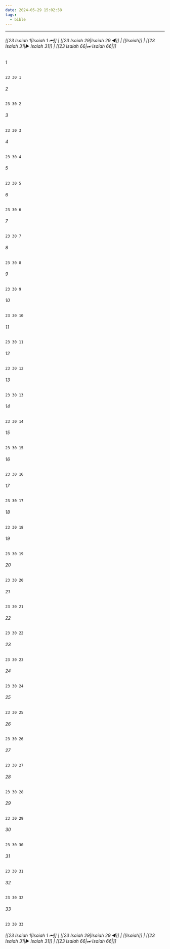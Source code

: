 ```yaml
---
date: 2024-05-29 15:02:58
tags:
  - bible
---
```

___

###### [[23 Isaiah 1|Isaiah 1 ⏮]] | [[23 Isaiah 29|Isaiah 29 ◀]] | [[Isaiah]] | [[23 Isaiah 31|▶ Isaiah 31]] | [[23 Isaiah 66|⏭ Isaiah 66|]]

###### 1
``` verse
23 30 1 
```
###### 2
``` verse
23 30 2 
```
###### 3
``` verse
23 30 3 
```
###### 4
``` verse
23 30 4 
```
###### 5
``` verse
23 30 5 
```
###### 6
``` verse
23 30 6 
```
###### 7
``` verse
23 30 7 
```
###### 8
``` verse
23 30 8 
```
###### 9
``` verse
23 30 9 
```
###### 10
``` verse
23 30 10 
```
###### 11
``` verse
23 30 11 
```
###### 12
``` verse
23 30 12 
```
###### 13
``` verse
23 30 13 
```
###### 14
``` verse
23 30 14 
```
###### 15
``` verse
23 30 15 
```
###### 16
``` verse
23 30 16 
```
###### 17
``` verse
23 30 17 
```
###### 18
``` verse
23 30 18 
```
###### 19
``` verse
23 30 19 
```
###### 20
``` verse
23 30 20 
```
###### 21
``` verse
23 30 21 
```
###### 22
``` verse
23 30 22 
```
###### 23
``` verse
23 30 23 
```
###### 24
``` verse
23 30 24 
```
###### 25
``` verse
23 30 25 
```
###### 26
``` verse
23 30 26 
```
###### 27
``` verse
23 30 27 
```
###### 28
``` verse
23 30 28 
```
###### 29
``` verse
23 30 29 
```
###### 30
``` verse
23 30 30 
```
###### 31
``` verse
23 30 31 
```
###### 32
``` verse
23 30 32 
```
###### 33
``` verse
23 30 33 
```

###### [[23 Isaiah 1|Isaiah 1 ⏮]] | [[23 Isaiah 29|Isaiah 29 ◀]] | [[Isaiah]] | [[23 Isaiah 31|▶ Isaiah 31]] | [[23 Isaiah 66|⏭ Isaiah 66|]]

